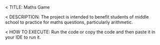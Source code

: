 < TITLE: Maths Game

< DESCRIPTION: The project is intended to benefit students of middle school to practice for maths questions, particularly arithmetic. 

< HOW TO EXECUTE: Run the code or copy the code and then paste it in your IDE to run it.
